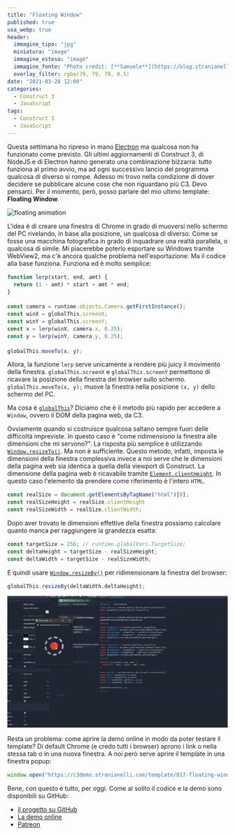 ```yaml
---
title: "Floating Window"
published: true
usa_webp: true
header:
  immagine_tipo: "jpg"
  miniatura: "image"
  immagine_estesa: "image"
  immagine_fonte: "Photo credit: [**Samuele**](https://blog.stranianelli.com/)"
  overlay_filter: rgba(79, 79, 79, 0.5)
date: "2021-03-28 12:00"
categories:
  - Construct 3
  - JavaScript
tags:
  - Construct 3
  - JavaScript
---
```


Questa settimana ho ripreso in mano [Electron](https://www.electronjs.org/) ma qualcosa non ha funzionato come previsto. Gli ultimi aggiornamenti di Construct 3, di NodeJS e di Electron hanno generato una combinazione bizzarra: tutto funziona al primo avvio, ma ad ogni successivo lancio del programma qualcosa di diverso si rompe. Adesso mi trovo nella condizione di dover decidere se pubblicare alcune cose che non riguardano più C3. Devo pensarci. Per il momento, però, posso parlare del mio ultimo template: **Floating Window**.

![floating animation](https://raw.githubusercontent.com/el3um4s/strani-anelli-blog/master/_posts/2021/2021-03-28-floating-window/animation.gif)

L'idea è di creare una finestra di Chrome in grado di muoversi nello schermo del PC rivelando, in base alla posizione, un qualcosa di diverso. Come se fosse una macchina fotografica in grado di inquadrare una realtà parallela, o qualcosa di simile. Mi piacerebbe poterlo esportare su Windows tramite WebView2, ma c'è ancora qualche problema nell'esportazione. Ma il codice alla base funziona. Funziona ed è molto semplice:

```js
function lerp(start, end, amt) {
  return (1 - amt) * start + amt * end;
}

const camera = runtime.objects.Camera.getFirstInstance();
const winX = globalThis.screenX;
const winY = globalThis.screenY;
const x = lerp(winX, camera.x, 0.25);
const y = lerp(winY, camera.y, 0.25);

globalThis.moveTo(x, y);
```

Allora, la funzione `lerp` serve unicamente a rendere più juicy il movimento della finestra. `globalThis.screenX` e `globalThis.screenY` permettono di ricavare la posizione della finestra del browser sullo schermo. `globalThis.moveTo(x, y);` muove la finestra nella posizione `(x, y)` dello schermo del PC.

Ma cosa è [`globalThis`](https://developer.mozilla.org/docs/Web/JavaScript/Reference/Global_Objects/globalThis)? Diciamo che è il metodo più rapido per accedere a `Window`, ovvero il DOM della pagina web, da C3.

Ovviamente quando si costruisce qualcosa saltano sempre fuori delle difficoltà impreviste. In questo caso è "come ridimensiono la finestra alle dimensioni che mi servono?". La risposta più semplice è utilizzando [`Window.resizeTo()`](https://developer.mozilla.org/docs/Web/API/Window/resizeTo). Ma non è sufficiente. Questo metodo, infatti, imposta le dimensioni della finestra complessiva invece a noi serve che le dimensioni della pagina web sia identica a quella della viewport di Construct. La dimensione della pagina web è ricavabile tramite [`Element.clientHeight`](https://developer.mozilla.org/docs/Web/API/Element/clientHeight). In questo caso l'elemento da prendere come riferimento è l'intero `HTML`.

```js
const realSize = document.getElementsByTagName("html")[0];
const realSizeHeight = realSize.clientHeight
const realSizeWidth = realSize.clientWidth;
```

Dopo aver trovato le dimensioni effettive della finestra possiamo calcolare quanto manca per raggiungere la grandezza esatta:

```js
const targetSize = 256; // runtime.globalVars.TargetSize;
const deltaHeight = targetSize - realSizeHeight;
const deltaWidth = targetSize - realSizeWidth;
```

E quindi usare [`Window.resizeBy()`](https://developer.mozilla.org/docs/Web/API/Window/resizeBy) per ridimensionare la finestra del browser:

```js
globalThis.resizeBy(deltaWidth,deltaHeight);
```

![floating animation](https://raw.githubusercontent.com/el3um4s/strani-anelli-blog/master/_posts/2021/2021-03-28-floating-window/animation-little.gif)


Resta un problema: come aprire la demo online in modo da poter testare il template? Di default Chrome (e credo tutti i browser) aprono i link o nella stessa tab o in una nuova finestra. A noi però serve aprire il template in una finestra popup:

```js
window.open("https://c3demo.stranianelli.com/template/017-floating-window/demo","test", "width=256,height=256,menubar=false,toolbar=false,location=false,resizable=false,status=false")
```
Bene, con questo è tutto, per oggi. Come al solito il codice e la demo sono disponibili su GitHub:

- [il progetto su GitHub](https://github.com/el3um4s/construct-demo)
- <a href="https://c3demo.stranianelli.com/template/017-floating-window/demo" target="popup" onclick="window.open('https://c3demo.stranianelli.com/template/017-floating-window/demo','test', 'width=256,height=256,menubar=false,toolbar=false,location=false,resizable=false,status=false')">La demo online</a>
- [Patreon](https://www.patreon.com/el3um4s)
